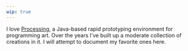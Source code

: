 ```yaml
---
wip: true
---
```

I love [Processing](http://processing.org/), a Java-based rapid prototyping environment for programming art. Over the years I've built up a moderate collection of creations in it. I will attempt to document my favorite ones here.
